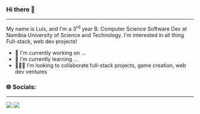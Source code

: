 ### Hi there 👋
<hr>
My name is Luis, and I'm a 3<sup>rd</sup> year B. Computer Science Software Dev at Namibia University of Science and Technology. 
I'm interested in all thing Full-stack, web dev projects!

- 🔭 I'm currently working on ...
- 🌱 I’m currently learning ...
- 🧑‍🤝‍🧑 I’m looking to collaborate full-stack projects, game creation, web dev ventures

### 🌐 Socials:
<hr>
<div>
<a href="https://www.instagram.com/allblackhim/"><img src="https://camo.githubusercontent.com/c8bd82d89314e366e096370c91aa3551ed65626c3da39b485720548d873d241f/68747470733a2f2f696d672e736869656c64732e696f2f62616467652f496e7374616772616d2d2532334534343035462e7376673f6c6f676f3d496e7374616772616d266c6f676f436f6c6f723d7768697465"></a>
<a href=""><img src="https://camo.githubusercontent.com/2d32ccec227414283baad55629680e11cfde8b4872fdf80f42e7dcf2341a0ef0/68747470733a2f2f696d672e736869656c64732e696f2f62616467652f456d61696c2d4431343833363f6c6f676f3d676d61696c266c6f676f436f6c6f723d7768697465"></a>
</div>









<!---
ALLBLACKHIM/ALLBLACKHIM is a ✨ special ✨ repository because its `README.md` (this file) appears on your GitHub profile.
You can click the Preview link to take a look at your changes.
--->
